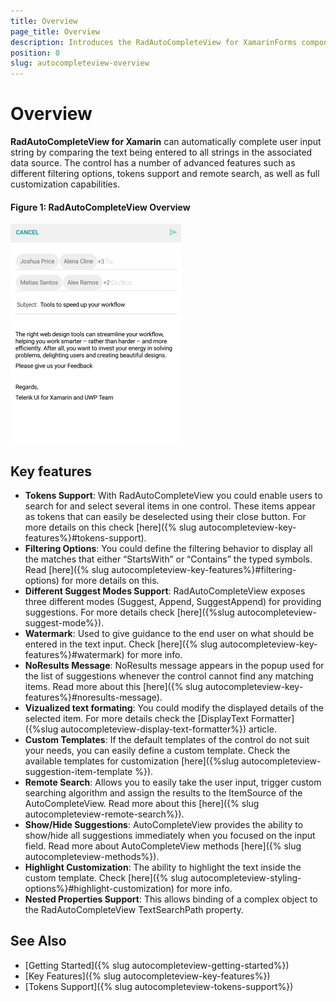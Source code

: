 ```yaml
---
title: Overview
page_title: Overview
description: Introduces the RadAutoCompleteView for XamarinForms component
position: 0
slug: autocompleteview-overview
---
```


# Overview #

**RadAutoCompleteView for Xamarin** can automatically complete user input string by comparing the text being entered to all strings in the associated data source. The control has a number of advanced features such as different filtering options, tokens support and remote search, as well as full customization capabilities.

#### Figure 1: RadAutoCompleteView Overview

![AutoCompleteView Overview](images/autocompleteview-overview.png "AutoComplete Overview")

## Key features

* **Tokens Support**: With RadAutoCompleteView you could enable users to search for and select several items in one control. These items appear as tokens that can easily be deselected using their close button. For more details on this check [here]({% slug autocompleteview-key-features%}#tokens-support).
* **Filtering Options**: You could define the filtering behavior to display all the matches that either “StartsWith” or “Contains” the typed symbols. Read [here]({% slug autocompleteview-key-features%}#filtering-options) for more details on this.
* **Different Suggest Modes Support**: RadAutoCompleteView exposes three different modes (Suggest, Append, SuggestAppend) for providing suggestions. For more details check [here]({%slug autocompleteview-suggest-mode%}).
* **Watermark**: Used to give guidance to the end user on what should be entered in the text input. Check [here]({% slug autocompleteview-key-features%}#watermark) for more info.
* **NoResults Message**: NoResults message appears in the popup used for the list of suggestions whenever the control cannot find any matching items. Read more about this [here]({% slug autocompleteview-key-features%}#noresults-message).
* **Vizualized text formating**: You could modify the displayed details of the selected item. For more details check the [DisplayText Formatter]({%slug autocompleteview-display-text-formatter%}) article.
* **Custom Templates**: If the default templates of the control do not suit your needs, you can easily define a custom template. Check the available templates for customization [here]({%slug autocompleteview-suggestion-item-template %}).
* **Remote Search**: Allows you to easily take the user input, trigger custom searching algorithm and assign the results to the ItemSource of the AutoCompleteView. Read more about this [here]({% slug autocompleteview-remote-search%}).
* **Show/Hide Suggestions**: AutoCompleteView provides the ability to show/hide all suggestions immediately when you focused on the input field. Read more about AutoCompleteView methods [here]({% slug autocompleteview-methods%}).
* **Highlight Customization**: The ability to highlight the text inside the custom template. Check [here]({% slug autocompleteview-styling-options%}#highlight-customization) for more info.
* **Nested Properties Support**: This allows binding of a complex object to the RadAutoCompleteView TextSearchPath property. 

## See Also

- [Getting Started]({% slug autocompleteview-getting-started%})
- [Key Features]({% slug autocompleteview-key-features%})
- [Tokens Support]({% slug autocompleteview-tokens-support%})
